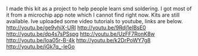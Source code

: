 I made this kit as a project to help people learn smd soldering. I got most of it from a microchip app note which I cannot find right now. Kits are still available.
Ive uploaded some video tutorials to youtube, links are below.
http://youtu.be/ge9vhiX-URI
http://youtu.be/9Rdj1eIBsE0
http://youtu.be/dp4s7sPSspg
http://youtu.be/UzFF7RonK8w
http://youtu.be/Ioa05r-B-4k
http://youtu.be/k2DrPoWY7g8
http://youtu.be/iGk7q_-leGo
